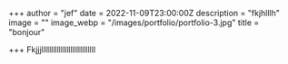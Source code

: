 +++
author = "jef"
date = 2022-11-09T23:00:00Z
description = "fkjhlllh"
image = ""
image_webp = "/images/portfolio/portfolio-3.jpg"
title = "bonjour"

+++
Fkjjjllllllllllllllllllllllllllll